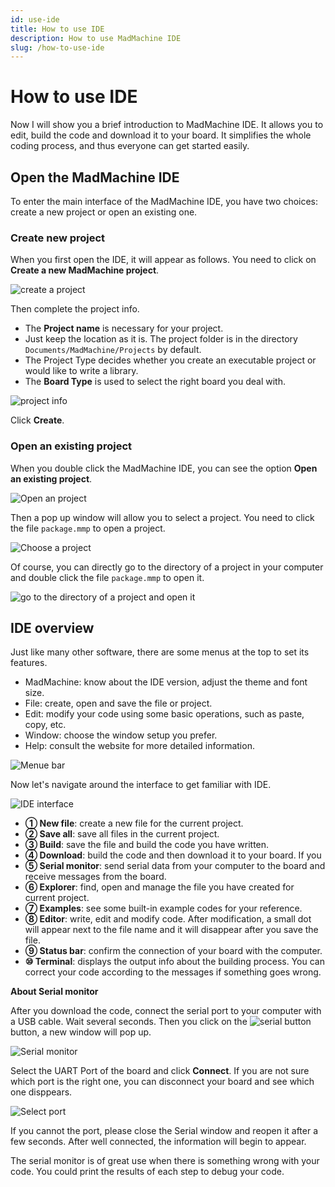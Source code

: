 ```yaml
---
id: use-ide
title: How to use IDE
description: How to use MadMachine IDE
slug: /how-to-use-ide
---
```


# How to use IDE

Now I will show you a brief introduction to MadMachine IDE. It allows you to edit, build the code and download it to your board. It simplifies the whole coding process, and thus everyone can get started easily.

## Open the MadMachine IDE

To enter the main interface of the MadMachine IDE, you have two choices: create a new project or open an existing one. 


### Create new project

When you first open the IDE, it will appear as follows. You need to click on **Create a new MadMachine project**. 

![create a project](img/create.png)

Then complete the project info.

- The **Project name** is necessary for your project.
- Just keep the location as it is. The project folder is in the directory `Documents/MadMachine/Projects` by default. 
- The Project Type decides whether you create an executable project or would like to write a library. 
- The **Board Type** is used to select the right board you deal with. 

![project info](img/projectInfo.png)

Click **Create**.

### Open an existing project

When you double click the MadMachine IDE, you can see the option **Open an existing project**. 

![Open an project](img/open.png)

Then a pop up window will allow you to select a project. You need to click the file `package.mmp` to open a project.

![Choose a project](img/choose.png)

Of course, you can directly go to the directory of a project in your computer and double click the file `package.mmp` to open it.

![go to the directory of a project and open it](img/openInFinder.png)

## IDE overview


Just like many other software, there are some menus at the top to set its features.

- MadMachine: know about the IDE version, adjust the theme and font size.
- File: create, open and save the file or project.
- Edit: modify your code using some basic operations,  such as paste, copy, etc.
- Window: choose the window setup you prefer.
- Help: consult the website for more detailed information.

![Menue bar](img/menu.png)

Now let's navigate around the interface to get familiar with IDE.

![IDE interface](img/IDE.png)

- **① New file**: create a new file for the current project.
- **② Save all**: save all files in the current project.
- **③ Build**: save the file and build the code you have written.
- **④ Download**: build the code and then download it to your board. If you 
- **⑤ Serial monitor**: send serial data from your computer to the board and receive messages from the board. 
- **⑥ Explorer**: find, open and manage the file you have created for current project.
- **⑦ Examples**: see some built-in example codes for your reference.
- **⑧ Editor**: write, edit and modify code. After modification, a small dot will appear next to the file name and it will disappear after you save the file.
- **⑨ Status bar**: confirm the connection of your board with the computer.
- **⑩ Terminal**: displays the output info about the building process. You can correct your code according to the messages if something goes wrong.


**About Serial monitor**

After you download the code, connect the serial port to your computer with a USB cable. Wait several seconds. Then you click on the ![serial button](img/serialButton.png) button, a new window will pop up.

![Serial monitor](img/serial.png)

Select the UART Port of the board and click **Connect**. If you are not sure which port is the right one, you can disconnect your board and see which one disppears.

![Select port](img/selectPort.png)

If you cannot the port, please close the Serial window and reopen it after a few seconds. After well connected, the information will begin to appear.

The serial monitor is of great use when there is something wrong with your code. You could print the results of each step to debug your code.

